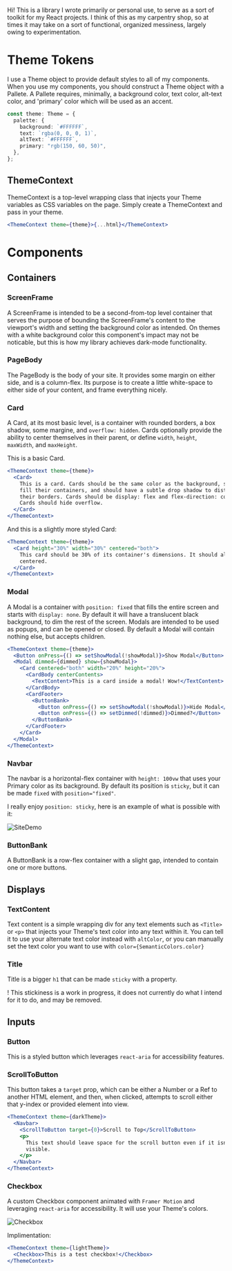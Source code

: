 Hi! This is a library I wrote primarily or personal use, to serve as a sort of toolkit for my React projects. I think of this as my carpentry shop, so at times it may take on a sort of functional, organized messiness, largely owing to experimentation.

# Theme Tokens

I use a Theme object to provide default styles to all of my components. When you use my components, you should construct a Theme object with a Pallete. A Pallete requires, minimally, a background color, text color, alt-text color, and 'primary' color which will be used as an accent.

```typescript
const theme: Theme = {
  palette: {
    background: `#FFFFFF`,
    text: `rgba(0, 0, 0, 1)`,
    altText: `#FFFFFF`,
    primary: "rgb(150, 60, 50)",
  },
};
```

## ThemeContext

ThemeContext is a top-level wrapping class that injects your Theme variables as CSS variables on the page. Simply create a ThemeContext and pass in your theme.

```jsx
<ThemeContext theme={theme}>{...html}</ThemeContext>
```

# Components

## Containers

### ScreenFrame

A ScreenFrame is intended to be a second-from-top level container that serves the purpose of bounding the ScreenFrame's content to the viewport's width and setting the background color as intended. On themes with a white background color this component's impact may not be noticable, but this is how my library achieves dark-mode functionality.

### PageBody

The PageBody is the body of your site. It provides some margin on either side, and is a column-flex. Its purpose is to create a little white-space to either side of your content, and frame everything nicely.

### Card

A Card, at its most basic level, is a container with rounded borders, a box shadow, some margine, and `overflow: hidden`. Cards optionally provide the ability to center themselves in their parent, or define `width`, `height`, `maxWidth`, and `maxHeight`.

This is a basic Card.

```jsx
<ThemeContext theme={theme}>
  <Card>
    This is a card. Cards should be the same color as the background, should
    fill their containers, and should have a subtle drop shadow to distinguish
    their borders. Cards should be display: flex and flex-direction: column.
    Cards should hide overflow.
  </Card>
</ThemeContext>
```

And this is a slightly more styled Card:

```jsx
<ThemeContext theme={theme}>
  <Card height="30%" width="30%" centered="both">
    This card should be 30% of its container's dimensions. It should also be
    centered.
  </Card>
</ThemeContext>
```

### Modal

A Modal is a container with `position: fixed` that fills the entire screen and starts with `display: none`. By default it will have a translucent black background, to dim the rest of the screen. Modals are intended to be used as popups, and can be opened or closed. By default a Modal will contain nothing else, but accepts children.

```jsx
<ThemeContext theme={theme}>
  <Button onPress={() => setShowModal(!showModal)}>Show Modal</Button>
  <Modal dimmed={dimmed} show={showModal}>
    <Card centered="both" width="20%" height="20%">
      <CardBody centerContents>
        <TextContent>This is a card inside a modal! Wow!</TextContent>
      </CardBody>
      <CardFooter>
        <ButtonBank>
          <Button onPress={() => setShowModal(!showModal)}>Hide Modal</Button>
          <Button onPress={() => setDimmed(!dimmed)}>Dimmed?</Button>
        </ButtonBank>
      </CardFooter>
    </Card>
  </Modal>
</ThemeContext>
```

### Navbar

The navbar is a horizontal-flex container with `height: 100vw` that uses your Primary color as its background. By default its position is `sticky`, but it can be made `fixed` with `position="fixed"`.

I really enjoy `position: sticky`, here is an example of what is possible with it:

![SiteDemo](https://user-images.githubusercontent.com/110123778/194678689-34b0ad04-9724-4aab-b507-40e9aa88ad74.gif)

### ButtonBank

A ButtonBank is a row-flex container with a slight gap, intended to contain one or more buttons.

## Displays

### TextContent

Text content is a simple wrapping div for any text elements such as `<Title>` or `<p>` that injects your Theme's text color into any text within it. You can tell it to use your alternate text color instead with `altColor`, or you can manually set the text color you want to use with `color={SemanticColors.color}`

### Title

Title is a bigger `h1` that can be made `sticky` with a property.

! This stickiness is a work in progress, it does not currently do what I intend for it to do, and may be removed.

## Inputs

### Button

This is a styled button which leverages `react-aria` for accessibility features.

### ScrollToButton

This button takes a `target` prop, which can be either a Number or a Ref to another HTML element, and then, when clicked, attempts to scroll either that y-index or provided element into view.

```jsx
<ThemeContext theme={darkTheme}>
  <Navbar>
    <ScrollToButton target={0}>Scroll to Top</ScrollToButton>
    <p>
      This text should leave space for the scroll button even if it isn't
      visible.
    </p>
  </Navbar>
</ThemeContext>
```

### Checkbox

A custom Checkbox component animated with `Framer Motion` and leveraging `react-aria` for accessibility. It will use your Theme's colors.

![Checkbox](https://user-images.githubusercontent.com/110123778/194994171-d55a2e60-76de-475f-b50b-2274a8e17be9.gif)

Implimentation:

```jsx
<ThemeContext theme={lightTheme}>
  <Checkbox>This is a test checkbox!</Checkbox>
</ThemeContext>
```

